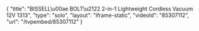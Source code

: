 {
    "title": "BISSELL\u00ae BOLT\u2122 2-in-1 Lightweight Cordless Vacuum 12V 1313",
    "type": "solo",
    "layout": "iframe-static",
    "videoId": "85307112",
    "url": "\/tvpembed\/85307112"
}